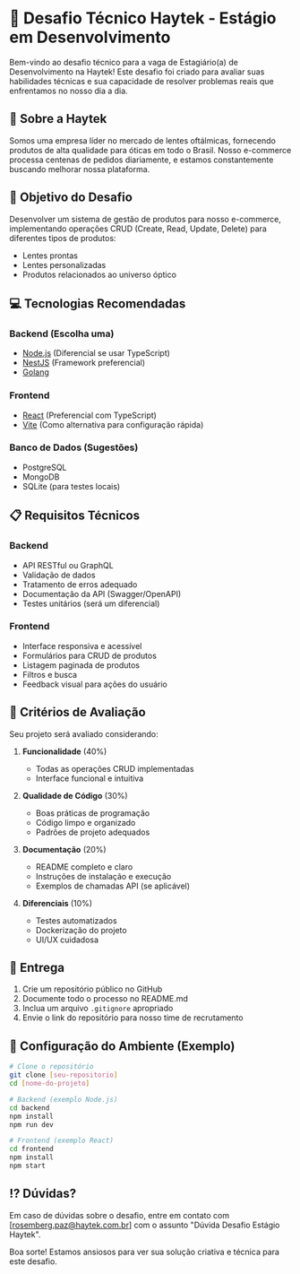 # 🚀 Desafio Técnico Haytek - Estágio em Desenvolvimento

Bem-vindo ao desafio técnico para a vaga de Estagiário(a) de Desenvolvimento na Haytek! Este desafio foi criado para avaliar suas habilidades técnicas e sua capacidade de resolver problemas reais que enfrentamos no nosso dia a dia.

## 🌟 Sobre a Haytek

Somos uma empresa líder no mercado de lentes oftálmicas, fornecendo produtos de alta qualidade para óticas em todo o Brasil. Nosso e-commerce processa centenas de pedidos diariamente, e estamos constantemente buscando melhorar nossa plataforma.

## 🎯 Objetivo do Desafio

Desenvolver um sistema de gestão de produtos para nosso e-commerce, implementando operações CRUD (Create, Read, Update, Delete) para diferentes tipos de produtos:
- Lentes prontas
- Lentes personalizadas
- Produtos relacionados ao universo óptico

## 💻 Tecnologias Recomendadas

### Backend (Escolha uma)
- [Node.js](https://nodejs.org/en/) (Diferencial se usar TypeScript)
- [NestJS](https://nestjs.com/) (Framework preferencial)
- [Golang](https://go.dev/) 

### Frontend
- [React](https://react.dev/) (Preferencial com TypeScript)
- [Vite](https://vitejs.dev/) (Como alternativa para configuração rápida)

### Banco de Dados (Sugestões)
- PostgreSQL
- MongoDB
- SQLite (para testes locais)

## 📋 Requisitos Técnicos

### Backend
- API RESTful ou GraphQL
- Validação de dados
- Tratamento de erros adequado
- Documentação da API (Swagger/OpenAPI)
- Testes unitários (será um diferencial)

### Frontend
- Interface responsiva e acessível
- Formulários para CRUD de produtos
- Listagem paginada de produtos
- Filtros e busca
- Feedback visual para ações do usuário

## 📌 Critérios de Avaliação

Seu projeto será avaliado considerando:

1. **Funcionalidade** (40%)
   - Todas as operações CRUD implementadas
   - Interface funcional e intuitiva

2. **Qualidade de Código** (30%)
   - Boas práticas de programação
   - Código limpo e organizado
   - Padrões de projeto adequados

3. **Documentação** (20%)
   - README completo e claro
   - Instruções de instalação e execução
   - Exemplos de chamadas API (se aplicável)

4. **Diferenciais** (10%)
   - Testes automatizados
   - Dockerização do projeto
   - UI/UX cuidadosa

## 📂 Entrega

1. Crie um repositório público no GitHub
2. Documente todo o processo no README.md
3. Inclua um arquivo `.gitignore` apropriado
4. Envie o link do repositório para nosso time de recrutamento

## 🔧 Configuração do Ambiente (Exemplo)

```bash
# Clone o repositório
git clone [seu-repositorio]
cd [nome-do-projeto]

# Backend (exemplo Node.js)
cd backend
npm install
npm run dev

# Frontend (exemplo React)
cd frontend
npm install
npm start
```

## ⁉️ Dúvidas?

Em caso de dúvidas sobre o desafio, entre em contato com [rosemberg.paz@haytek.com.br] com o assunto "Dúvida Desafio Estágio Haytek".

Boa sorte! Estamos ansiosos para ver sua solução criativa e técnica para este desafio.
